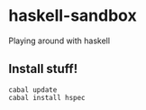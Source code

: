 haskell-sandbox
===============

Playing around with haskell

Install stuff!
---------------

    cabal update
    cabal install hspec